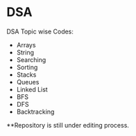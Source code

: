 # DSA

DSA Topic wise Codes:
* Arrays<br />
* String<br />
* Searching<br />
* Sorting<br />
* Stacks<br />
* Queues<br />
* Linked List<br />
* BFS<br />
* DFS<br />
* Backtracking<br />
      
**Repository is still under editing process.
